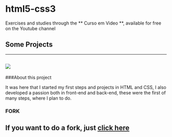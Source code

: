 # html5-css3
 Exercises and studies through the ** Curso em Video **, available for free on the Youtube channel 

## Some Projects
---
![](https://user-images.githubusercontent.com/72415116/116814623-42a7b880-ab30-11eb-885c-e51e02a8406a.jpg)
---

###About this project

 It was here that I started my first steps and projects in HTML and CSS, I also developed a passion both in front-end and back-end, these were the first of many steps, where I      plan to do.
 
### FORK
  
If you want to do a fork, just [click here](https://github.com/scnmatheus/html5-css3.git)
---
